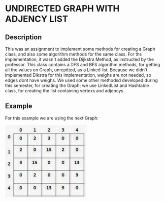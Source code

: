 # UNDIRECTED GRAPH WITH ADJENCY LIST

## Description
This was an assignment to implement some methods for creating a Graph class, and also some algorithm methods for the same class. For ths implementation, it wasn't added the Dijkstra Method, as instructed by the professor. This class contains a DFS and BFS algorithm methods, for getting all the values on Graph, unrepitted, as a Linked list. Because we didn't implemented Dikstra for this implementation, weighs are not needed, so edges dont have weighs.
We used some other methodsd developed during this semester, for creating the Graph; we use LinkedList and Hashtable class, for creating the list containing vertexs and adjencys. 

## Example
For this example we are using the next Graph:

![Example Graph](images/example.png)


